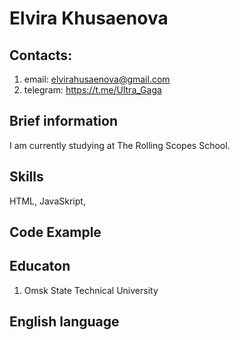 # Elvira Khusaenova

## Contacts:
1. email: elvirahusaenova@gmail.com
2. telegram: https://t.me/Ultra_Gaga

## Brief information
I am currently studying at The Rolling Scopes School.  

## Skills
HTML, JavaSkript, 

## Code Example

## Educaton
1. Omsk State Technical University

## English language
